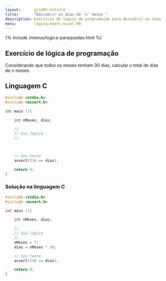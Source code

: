 ```yaml
---
layout:      grid93-article
title:       "Descobrir os dias de 'n' meses "
description: Exercício de lógica de programação para descobrir os dias de n meses.
menu:        logica-exerc-nivel-00
---
```


{% include /menus/logica-paraquedas.html %}

Exercício de lógica de programação
---

Considerando que todos os meses tenham 30 dias, calcular o total de dias de n meses.



Linguagem C
---


```c
#include <stdio.h>
#include <assert.h>

int main (){

    int nMeses, dias;

    //
    // Sua lógica
    //



    // Seu teste
    assert(210 == dias);

    return 0;
}
```



### Solução na linguagem C

```c
#include <stdio.h>
#include <assert.h>

int main (){

    int nMeses, dias;

    //
    // Sua lógica
    //
    nMeses = 7;
    dias = nMeses * 30;

    // Seu teste
    assert(210 == dias);

    return 0;
}
```



